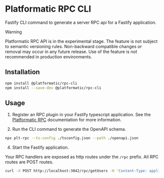 # Platformatic RPC CLI

Fastify CLI command to generate a server RPC api for a Fastify application.

> [!WARNING]  
> Platformatic RPC API is in the experimental stage. The feature is not subject to semantic versioning rules.
> Non-backward compatible changes or removal may occur in any future release.
> Use of the feature is not recommended in production environments.

## Installation

```bash
npm install @platformatic/rpc-cli
npm install --save-dev @platformatic/rpc-cli
```

## Usage

1. Register an RPC plugin in your Fastify typescript application.
See the [Platformatic RPC](https://github.com/platformatic/platformatic/tree/v2.x/packages/rpc#usage) documentation for more information.

3. Run the CLI command to generate the OpenAPI schema.

```bash
npx plt-rpc --ts-config ./tsconfig.json --path ./openapi.json
```

4. Start the Fastify application.

Your RPC handlers are exposed as http routes under the `/rpc` prefix. All RPC routes are POST routes.

```bash
curl -X POST http://localhost:3042/rpc/getUsers -H 'Content-Type: application/json' -d '{"maxAge": 30}'
```
